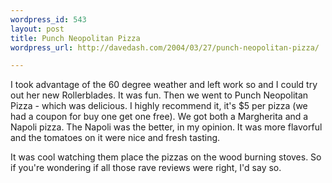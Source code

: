 ```yaml
---
wordpress_id: 543
layout: post
title: Punch Neopolitan Pizza
wordpress_url: http://davedash.com/2004/03/27/punch-neopolitan-pizza/

---
```


I took advantage of the 60 degree weather and left work so  and I could try out her new Rollerblades.  It was fun.  Then we went to Punch Neopolitan Pizza - which was delicious.  I highly recommend it, it's $5 per pizza (we had a coupon for buy one get one free).  We got both a Margherita and a Napoli pizza.  The Napoli was the better, in my opinion.  It was more flavorful and the tomatoes on it were nice and fresh tasting.

It was cool watching them place the pizzas on the wood burning stoves.  So if you're wondering if all those rave reviews were right, I'd say so.
